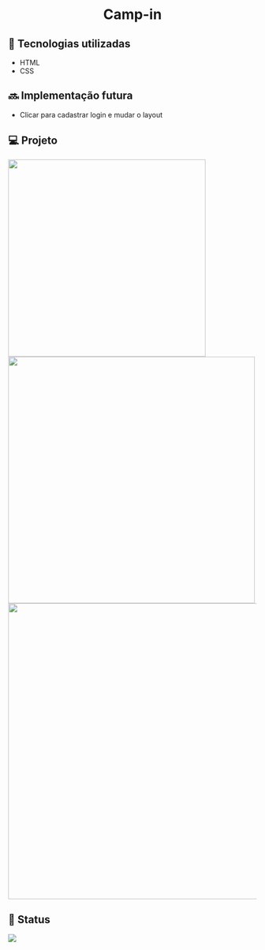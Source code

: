 <h1 align="center">Camp-in</h1>

## :wrench: Tecnologias utilizadas
* HTML
* CSS

## :soon: Implementação futura
* Clicar para cadastrar login e mudar o layout

## 💻 Projeto
<img style="width:400px" src="https://user-images.githubusercontent.com/85882161/184005011-384a5822-ea1f-4464-8e3d-24ecf9beea9c.png">
<img style="width:500px" src="https://user-images.githubusercontent.com/85882161/184005272-c6849766-0873-4c68-9d4e-d6a3ac3f4f18.png">
<img style="width:600px" src="https://user-images.githubusercontent.com/85882161/184005401-200e1b2b-6dd5-42c2-bb44-9260ae1aa272.png">

## :dart: Status
<img src="https://img.shields.io/badge/STATUS-CONSTRU%C3%87%C3%83O-yellowgreen">
